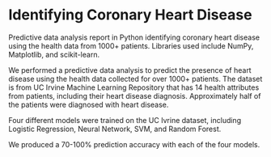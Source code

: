 # Identifying Coronary Heart Disease

Predictive data analysis report in Python identifying coronary heart disease using the health data from 1000+ patients.
Libraries used include NumPy, Matplotlib, and scikit-learn.

We performed a predictive data analysis to predict the presence of heart disease using the health data collected for over 1000+ patients.
The dataset is from UC Irvine Machine Learning Repository that has 14 health attributes from patients, including their heart disease diagnosis. Approximately half of the patients were diagnosed with heart disease.

Four different models were trained on the UC Ivrine dataset, including Logistic Regression, Neural Network, SVM, and Random Forest.

We produced a 70-100% prediction accuracy with each of the four models. 
